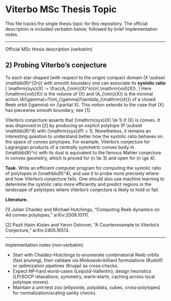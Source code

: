 # Viterbo MSc Thesis Topic

This file tracks the single thesis topic for this repository. The official description is included verbatim below, followed by brief implementation notes.

---

Official MSc thesis description (verbatim)

## 2) Probing Viterbo’s conjecture

To each star-shaped (with respect to the origin) compact domain \(X \subset \mathbb{R}^{2n}\) with smooth boundary one can associate its **systolic ratio**
\[
\mathrm{sys}(X) := \frac{A_{\min}(X)^n}{n!\,\mathrm{vol}(X)}.
\]
Here \(\mathrm{vol}(X)\) is the volume of \(X\) and \(A_{\min}(X)\) is the minimal action \(A(\gamma)=\!\!\int_{\gamma}\!\lambda_{\mathrm{st}}\) of a closed Reeb orbit \(\gamma\) on \(\partial X\). This notion extends to the case that \(X\) has piecewise smooth boundary, see [1].

Viterbo’s conjecture asserts that \(\mathrm{sys}(X) \le 1\) if \(X\) is convex. It was disproved in [2] by producing an explicit polytope \(P \subset \mathbb{R}^4\) with \(\mathrm{sys}(P) > 1\). Nonetheless, it remains an interesting question to understand better how the systolic ratio behaves on the space of convex polytopes. For example, Viterbo’s conjecture for Lagrangian products of a centrally symmetric convex body in \(\mathbb{R}^n\) with its dual is equivalent to the famous Mahler conjecture in convex geometry, which is proved for \(n \le 3\) and open for \(n \ge 4\).

**Task.** Write an efficient computer program for computing the systolic ratio of polytopes in \(\mathbb{R}^4\), and use it to probe more precisely where and how Viterbo’s conjecture fails. One should also use machine learning to determine the systolic ratio more efficiently and predict regions in the landscape of polytopes where Viterbo’s conjecture is likely to hold or fail.

**Literature.**

[1] Julian Chaidez and Michael Hutchings, “Computing Reeb dynamics on 4d convex polytopes,” arXiv:2008.10111.

[2] Pazit Haim-Kislev and Yaron Ostrover, “A Counterexample to Viterbo’s Conjecture,” arXiv:2405.16513.

---

Implementation notes (non‑verbatim)

- Start with Chaidez–Hutchings to enumerate combinatorial Reeb orbits (fast pruning), then validate via Minkowski‑billiard formulations (Rudolf) or optimization pipelines (Krupp) as cross‑checks.
- Expect NP‑hard worst‑cases (Leipold–Vallentin); design heuristics (LP/SOCP relaxations, symmetry, warm‑starts, caching across local polytope moves).
- Maintain a unit‑test zoo (ellipsoids, polydisks, cubes, cross‑polytopes) for normalization/scaling sanity checks.
